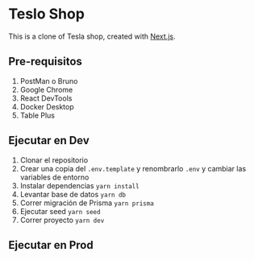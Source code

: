 # Teslo Shop

This is a clone of Tesla shop, created with [Next.js](https://nextjs.org).

## Pre-requisitos

1. PostMan o Bruno
2. Google Chrome
3. React DevTools
4. Docker Desktop
5. Table Plus

## Ejecutar en Dev

1. Clonar el repositorio
2. Crear una copia del `.env.template` y renombrarlo `.env` y cambiar las variables de entorno
3. Instalar dependencias `yarn install`
4. Levantar base de datos `yarn db`
5. Correr migración de Prisma `yarn prisma`
6. Ejecutar seed `yarn seed`
7. Correr proyecto `yarn dev` 

##  Ejecutar en Prod

